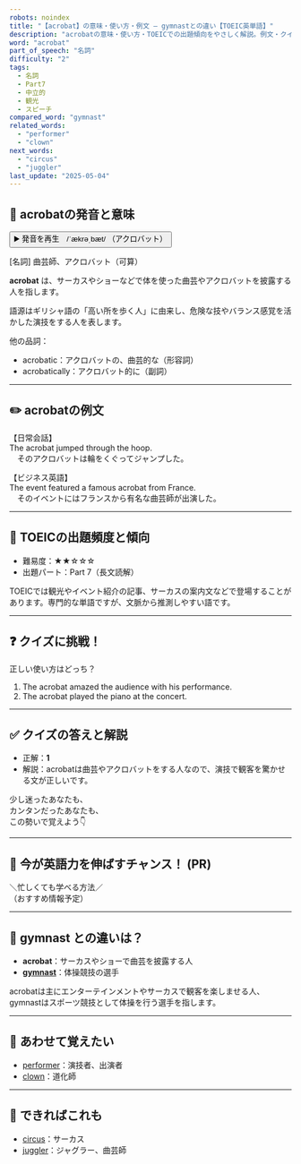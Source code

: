 ```yaml
---
robots: noindex
title: "【acrobat】の意味・使い方・例文 ― gymnastとの違い【TOEIC英単語】"
description: "acrobatの意味・使い方・TOEICでの出題傾向をやさしく解説。例文・クイズ付きでgymnastとの違いもわかりやすく学べます。"
word: "acrobat"
part_of_speech: "名詞"
difficulty: "2"
tags:
  - 名詞
  - Part7
  - 中立的
  - 観光
  - スピーチ
compared_word: "gymnast"
related_words:
  - "performer"
  - "clown"
next_words:
  - "circus"
  - "juggler"
last_update: "2025-05-04"
---
```


## 🔰 acrobatの発音と意味

<button class="play-audio" onclick="playTTS('acrobat')">
  <span class="play-audio-main">
    ▶️ 発音を再生　/ˈækrəˌbæt/
  </span>
  <span class="play-audio-sub">
    （アクロバット）
  </span>
</button>

[名詞] 曲芸師、アクロバット（可算）

**acrobat** は、サーカスやショーなどで体を使った曲芸やアクロバットを披露する人を指します。

語源はギリシャ語の「高い所を歩く人」に由来し、危険な技やバランス感覚を活かした演技をする人を表します。

他の品詞：  
- acrobatic：アクロバットの、曲芸的な（形容詞）
- acrobatically：アクロバット的に（副詞）

---

## ✏️ acrobatの例文

【日常会話】  
The acrobat jumped through the hoop.  
　そのアクロバットは輪をくぐってジャンプした。

【ビジネス英語】  
The event featured a famous acrobat from France.  
　そのイベントにはフランスから有名な曲芸師が出演した。

---

## 🎯 TOEICの出題頻度と傾向

- 難易度：★★☆☆☆
- 出題パート：Part 7（長文読解）

TOEICでは観光やイベント紹介の記事、サーカスの案内文などで登場することがあります。専門的な単語ですが、文脈から推測しやすい語です。

---

## ❓ クイズに挑戦！

正しい使い方はどっち？

1. The acrobat amazed the audience with his performance.  
2. The acrobat played the piano at the concert.

---

## ✅ クイズの答えと解説

- 正解：**1**
- 解説：acrobatは曲芸やアクロバットをする人なので、演技で観客を驚かせる文が正しいです。

少し迷ったあなたも、  
カンタンだったあなたも、  
この勢いで覚えよう👇️

---

## 🚀 今が英語力を伸ばすチャンス！ (PR)

<div class="info-center">
＼忙しくても学べる方法／<br>  
（おすすめ情報予定）
</div>

---

## 🤔  gymnast との違いは？

- **acrobat**：サーカスやショーで曲芸を披露する人
- **[gymnast](/word/gymnast/)**：体操競技の選手

acrobatは主にエンターテインメントやサーカスで観客を楽しませる人、gymnastはスポーツ競技として体操を行う選手を指します。

---

## 🧩 あわせて覚えたい

- [performer](/word/performer/)：演技者、出演者
- [clown](/word/clown/)：道化師

---

## 📖 できればこれも

- [circus](/word/circus/)：サーカス
- [juggler](/word/juggler/)：ジャグラー、曲芸師

<!-- cvid: aid02_bid30 -->
